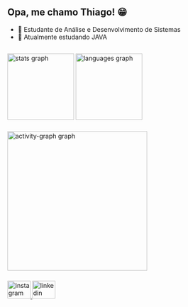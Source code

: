 ## Opa, me chamo Thiago! 😁

- 📕 Estudante de Análise e Desenvolvimento de Sistemas
- 📌 Atualmente estudando JAVA

##

<div align="left">
  <img src="https://github-readme-stats.vercel.app/api?username=thiagoports&hide_title=false&hide_rank=false&show_icons=true&include_all_commits=true&count_private=true&disable_animations=false&theme=dracula&locale=en&hide_border=true&order=1" height="150" alt="stats graph"  /> 
  <img src="https://github-readme-stats.vercel.app/api/top-langs?username=thiagoports&locale=en&hide_title=false&layout=compact&card_width=200&langs_count=10&theme=dracula&hide_border=true&order=2" height="150" alt="languages graph"  />
</div>

###

<div align="left">
  <img src="https://github-readme-activity-graph.vercel.app/graph?username=thiagoports&radius=16&theme=dracula&area=true&order=5&hide_border=true" height="315" alt="activity-graph graph"  />
</div>

###

<div align="left">
  <a href="https://www.instagram.com/thiagoporto_s" target="_blank">
    <img src="https://raw.githubusercontent.com/maurodesouza/profile-readme-generator/master/src/assets/icons/social/instagram/default.svg" width="52" height="40" alt="instagram logo"  />
  </a>
  <a href="https://www.linkedin.com/in/thiago-porto-2a40592a4" target="_blank">
    <img src="https://raw.githubusercontent.com/maurodesouza/profile-readme-generator/master/src/assets/icons/social/linkedin/default.svg" width="52" height="40" alt="linkedin logo"  />
  </a>
</div>

###
